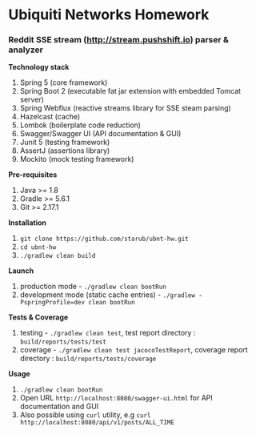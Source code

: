 # Ubiquiti Networks Homework

### Reddit SSE stream (http://stream.pushshift.io) parser & analyzer

**Technology stack**

1. Spring 5 (core framework)
2. Spring Boot 2 (executable fat jar extension with embedded Tomcat server)
3. Spring Webflux (reactive streams library for SSE steam parsing)
4. Hazelcast (cache)
4. Lombok (boilerplate code reduction)
5. Swagger/Swagger UI (API documentation & GUI)
6. Junit 5 (testing framework)
7. AssertJ (assertions library)
8. Mockito (mock testing framework)

**Pre-requisites**

1. Java >= 1.8 
2. Gradle >= 5.6.1
3. Git >= 2.17.1

**Installation**

1. `git clone https://github.com/starub/ubnt-hw.git`
2. `cd ubnt-hw`
2. `./gradlew clean build`

**Launch**

1. production mode - `./gradlew clean bootRun`
2. development mode (static cache entries) - `./gradlew -PspringProfile=dev clean bootRun`

**Tests & Coverage**

1. testing - `./gradlew clean test`, test report directory : `build/reports/tests/test`
2. coverage - `./gradlew clean test jacocoTestReport`, coverage report directory : `build/reports/tests/coverage`

**Usage**

1. `./gradlew clean bootRun`
2. Open URL `http://localhost:8080/swagger-ui.html` for API documentation and GUI
3. Also possible using `curl` utility, e.g `curl http://localhost:8080/api/v1/posts/ALL_TIME`
